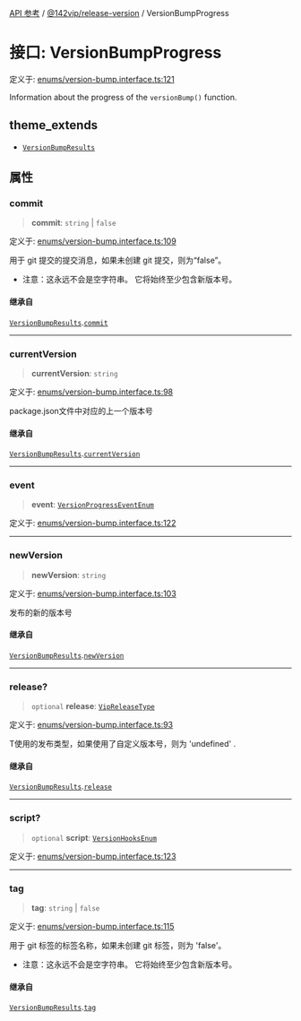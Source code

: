 [API 参考](../wiki/Home) / [@142vip/release-version](../wiki/@142vip.release-version) / VersionBumpProgress

# 接口: VersionBumpProgress

定义于: [enums/version-bump.interface.ts:121](https://github.com/142vip/core-x/blob/5281e59d2cdd2de59e1ea761d17ed7fe118d1e60/packages/release-version/src/enums/version-bump.interface.ts#L121)

Information about the progress of the `versionBump()` function.

## theme\_extends

* [`VersionBumpResults`](../wiki/@142vip.release-version.%E6%8E%A5%E5%8F%A3.VersionBumpResults)

## 属性

### commit

> **commit**: `string` | `false`

定义于: [enums/version-bump.interface.ts:109](https://github.com/142vip/core-x/blob/5281e59d2cdd2de59e1ea761d17ed7fe118d1e60/packages/release-version/src/enums/version-bump.interface.ts#L109)

用于 git 提交的提交消息，如果未创建 git 提交，则为“false”。

* 注意：这永远不会是空字符串。 它将始终至少包含新版本号。

#### 继承自

[`VersionBumpResults`](../wiki/@142vip.release-version.%E6%8E%A5%E5%8F%A3.VersionBumpResults).[`commit`](../wiki/@142vip.release-version.%E6%8E%A5%E5%8F%A3.VersionBumpResults#commit)

***

### currentVersion

> **currentVersion**: `string`

定义于: [enums/version-bump.interface.ts:98](https://github.com/142vip/core-x/blob/5281e59d2cdd2de59e1ea761d17ed7fe118d1e60/packages/release-version/src/enums/version-bump.interface.ts#L98)

package.json文件中对应的上一个版本号

#### 继承自

[`VersionBumpResults`](../wiki/@142vip.release-version.%E6%8E%A5%E5%8F%A3.VersionBumpResults).[`currentVersion`](../wiki/@142vip.release-version.%E6%8E%A5%E5%8F%A3.VersionBumpResults#currentversion)

***

### event

> **event**: [`VersionProgressEventEnum`](../wiki/@142vip.release-version.%E6%9E%9A%E4%B8%BE.VersionProgressEventEnum)

定义于: [enums/version-bump.interface.ts:122](https://github.com/142vip/core-x/blob/5281e59d2cdd2de59e1ea761d17ed7fe118d1e60/packages/release-version/src/enums/version-bump.interface.ts#L122)

***

### newVersion

> **newVersion**: `string`

定义于: [enums/version-bump.interface.ts:103](https://github.com/142vip/core-x/blob/5281e59d2cdd2de59e1ea761d17ed7fe118d1e60/packages/release-version/src/enums/version-bump.interface.ts#L103)

发布的新的版本号

#### 继承自

[`VersionBumpResults`](../wiki/@142vip.release-version.%E6%8E%A5%E5%8F%A3.VersionBumpResults).[`newVersion`](../wiki/@142vip.release-version.%E6%8E%A5%E5%8F%A3.VersionBumpResults#newversion)

***

### release?

> `optional` **release**: [`VipReleaseType`](../wiki/@142vip.utils.%E7%B1%BB%E5%9E%8B%E5%88%AB%E5%90%8D.VipReleaseType)

定义于: [enums/version-bump.interface.ts:93](https://github.com/142vip/core-x/blob/5281e59d2cdd2de59e1ea761d17ed7fe118d1e60/packages/release-version/src/enums/version-bump.interface.ts#L93)

T使用的发布类型，如果使用了自定义版本号，则为 'undefined' .

#### 继承自

[`VersionBumpResults`](../wiki/@142vip.release-version.%E6%8E%A5%E5%8F%A3.VersionBumpResults).[`release`](../wiki/@142vip.release-version.%E6%8E%A5%E5%8F%A3.VersionBumpResults#release)

***

### script?

> `optional` **script**: [`VersionHooksEnum`](../wiki/@142vip.release-version.%E6%9E%9A%E4%B8%BE.VersionHooksEnum)

定义于: [enums/version-bump.interface.ts:123](https://github.com/142vip/core-x/blob/5281e59d2cdd2de59e1ea761d17ed7fe118d1e60/packages/release-version/src/enums/version-bump.interface.ts#L123)

***

### tag

> **tag**: `string` | `false`

定义于: [enums/version-bump.interface.ts:115](https://github.com/142vip/core-x/blob/5281e59d2cdd2de59e1ea761d17ed7fe118d1e60/packages/release-version/src/enums/version-bump.interface.ts#L115)

用于 git 标签的标签名称，如果未创建 git 标签，则为 'false'。

* 注意：这永远不会是空字符串。 它将始终至少包含新版本号。

#### 继承自

[`VersionBumpResults`](../wiki/@142vip.release-version.%E6%8E%A5%E5%8F%A3.VersionBumpResults).[`tag`](../wiki/@142vip.release-version.%E6%8E%A5%E5%8F%A3.VersionBumpResults#tag)
